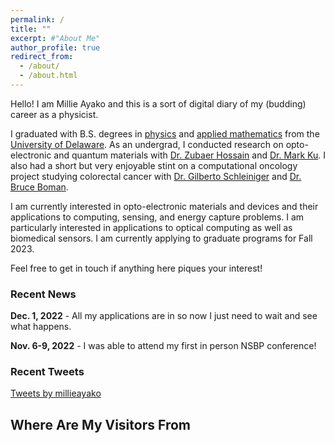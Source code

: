 ```yaml
---
permalink: /
title: ""
excerpt: #"About Me"
author_profile: true
redirect_from: 
  - /about/
  - /about.html
---
```


Hello! I am Millie Ayako and this is a sort of digital diary of my (budding) career as a physicist. 

I graduated with B.S. degrees in [physics](https://web.physics.udel.edu/) and [applied mathematics](https://www.mathsci.udel.edu/) from the [University of Delaware](https://www.udel.edu/). As an undergrad, I conducted research on opto-electronic and quantum materials with [Dr. Zubaer Hossain](http://www.mdzubaerhossain.com/) and [Dr. Mark Ku](https://www.mkulab.com/). I also had a short but very enjoyable stint on a computational oncology project studying colorectal cancer with [Dr. Gilberto Schleiniger](https://sites.udel.edu/schleini/contact/) and [Dr. Bruce Boman](https://christianacare.org/people/bruce-m-boman-md/).

I am currently interested in opto-electronic materials and devices and their applications to computing, sensing, and energy capture problems. I am particularly interested in applications to optical computing as well as biomedical sensors. I am currently applying to graduate programs for Fall 2023. 

Feel free to get in touch if anything here piques your interest! 
<!-- 
If you are interested in applying for a PhD and would like to hear about my application process, [check out this page](https://mmayako.github.io/gradguide). I am happy to do my part to make academia more diverse and equitable. If you’d like to learn about me, [check out this page](https://mmayako.github.io/fun/).  -->


### Recent News 
**Dec. 1, 2022** - All my applications are in so now I just need to wait and see what happens.

**Nov. 6-9, 2022** - I was able to attend my first in person NSBP conference! 

### Recent Tweets
<a class="twitter-timeline" href="https://twitter.com/millieayako?ref_src=twsrc%5Etfw">Tweets by millieayako</a> <script async src="https://platform.twitter.com/widgets.js" charset="utf-8"></script>

Where Are My Visitors From
------
<script type='text/javascript' id='clustrmaps' src='//cdn.clustrmaps.com/map_v2.js?cl=ffffff&w=400&t=tt&d=ggYrLceAjG68Ukni3raNIiDDvZeUXRgNtdQo3wvCgYU&co=6bb4e8'></script>

